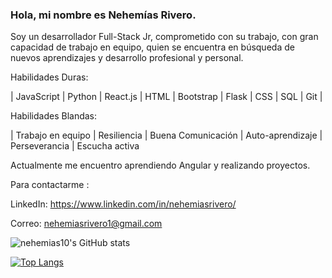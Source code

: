 
### Hola, mi nombre es Nehemías Rivero.

Soy un desarrollador Full-Stack Jr, comprometido con su trabajo, con gran capacidad de trabajo en equipo, quien se encuentra en búsqueda de nuevos aprendizajes y desarrollo profesional y personal.

Habilidades Duras: 

   | JavaScript | Python | React.js | HTML | Bootstrap | Flask | CSS | SQL | Git |

Habilidades Blandas:

   | Trabajo en equipo | Resiliencia | Buena Comunicación | Auto-aprendizaje | Perseverancia | Escucha activa

Actualmente me encuentro aprendiendo Angular y realizando proyectos.

Para contactarme :

LinkedIn: https://www.linkedin.com/in/nehemiasrivero/

Correo: nehemiasrivero1@gmail.com

<!--
**nehemias10/nehemias10** is a ✨ _special_ ✨ repository because its `README.md` (this file) appears on your GitHub profile.

Here are some ideas to get you started:

- 🔭 I’m currently working on ...
- 🌱 I’m currently learning ...
- 👯 I’m looking to collaborate on ...
- 🤔 I’m looking for help with ...
- 💬 Ask me about ...
- 📫 How to reach me: ...
- 😄 Pronouns: ...
- ⚡ Fun fact: ... ,
-->



![nehemias10's GitHub stats](https://github-readme-stats.vercel.app/api?username=nehemias10&show_icons=true&theme=radical)

[![Top Langs](https://github-readme-stats.vercel.app/api/top-langs/?username=nehemias10)](https://github.com/nehemias10/github-readme-stats)


